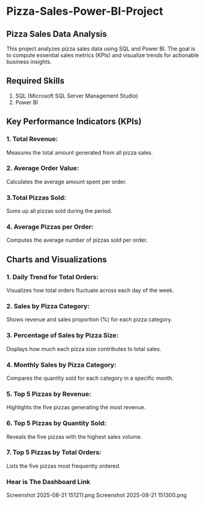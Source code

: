 # Pizza-Sales-Power-BI-Project
## Pizza Sales Data Analysis
This project analyzes pizza sales data using SQL and Power BI. The goal is to compute essential sales metrics (KPIs) and visualize trends for actionable business insights.
## Required Skills
1. SQL (Microsoft SQL Server Management Studio)
2. Power BI

## Key Performance Indicators (KPIs)
### 1. Total Revenue:
Measures the total amount generated from all pizza sales.

### 2. Average Order Value:
Calculates the average amount spent per order.

### 3.Total Pizzas Sold:
Sums up all pizzas sold during the period.

### 4. Average Pizzas per Order:
Computes the average number of pizzas sold per order.

## Charts and Visualizations
### 1. Daily Trend for Total Orders:
Visualizes how total orders fluctuate across each day of the week.

### 2. Sales by Pizza Category:
Shows revenue and sales proportion (%) for each pizza category.

### 3. Percentage of Sales by Pizza Size:
Displays how much each pizza size contributes to total sales.

### 4. Monthly Sales by Pizza Category:
Compares the quantity sold for each category in a specific month.

### 5. Top 5 Pizzas by Revenue:
Highlights the five pizzas generating the most revenue.

### 6. Top 5 Pizzas by Quantity Sold:
Reveals the five pizzas with the highest sales volume.

### 7. Top 5 Pizzas by Total Orders:
Lists the five pizzas most frequently ordered.


### Hear is The Dashboard Link
Screenshot 2025-08-21 151211.png
Screenshot 2025-08-21 151300.png
